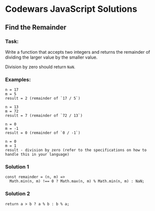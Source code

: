 # Codewars JavaScript Solutions

## Find the Remainder

### Task:

Write a function that accepts two integers and returns the remainder of dividing the larger value by the smaller value.

Division by zero should return `NaN`.

### Examples:

```
n = 17
m = 5
result = 2 (remainder of `17 / 5`)

n = 13
m = 72
result = 7 (remainder of `72 / 13`)

n = 0
m = -1
result = 0 (remainder of `0 / -1`)

n = 0
m = 1
result - division by zero (refer to the specifications on how to handle this in your language)
```

### Solution 1

```
const remainder = (n, m) =>
  Math.min(n, m) !== 0 ? Math.max(n, m) % Math.min(n, m) : NaN;

```

### Solution 2

```
return a > b ? a % b : b % a;
```
